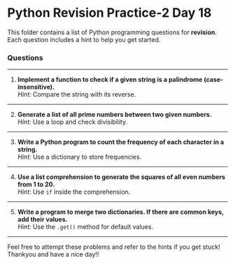 # Python Revision Practice-2 **Day 18**

This folder contains a list of Python programming questions for **revision**. Each question includes a hint to help you get started.

### Questions
---

1. **Implement a function to check if a given string is a palindrome (case-insensitive).**  
   *Hint:* Compare the string with its reverse.

---

2. **Generate a list of all prime numbers between two given numbers.**  
   *Hint:* Use a loop and check divisibility.

---

3. **Write a Python program to count the frequency of each character in a string.**  
   *Hint:* Use a dictionary to store frequencies.

---

4. **Use a list comprehension to generate the squares of all even numbers from 1 to 20.**  
   *Hint:* Use `if` inside the comprehension.

---

5. **Write a program to merge two dictionaries. If there are common keys, add their values.**  
    *Hint:* Use the `.get()` method for default values.

---


Feel free to attempt these problems and refer to the hints if you get stuck!
Thankyou and have a nice day!!
